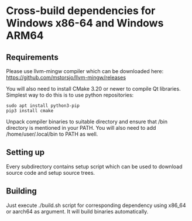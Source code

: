 # Cross-build dependencies for Windows x86-64 and Windows ARM64

## Requirements

Please use llvm-mingw compiler which can be downloaded here:
    https://github.com/mstorsjo/llvm-mingw/releases

You will also need to install CMake 3.20 or newer to compile Qt libraries. Simplest way to do this is to use python repositories:

    sudo apt install python3-pip
    pip3 install cmake

Unpack compiler binaries to suitable directory and ensure that /bin directory is mentioned in your PATH. You will also need to add /home/user/.local/bin to PATH as well.

## Setting up

   Every subdirectory contains setup script which can be used to download source code and setup source trees.

## Building

   Just execute ./build.sh script for corresponding dependency using x86_64 or aarch64 as argument. It will build binaries automatically.

